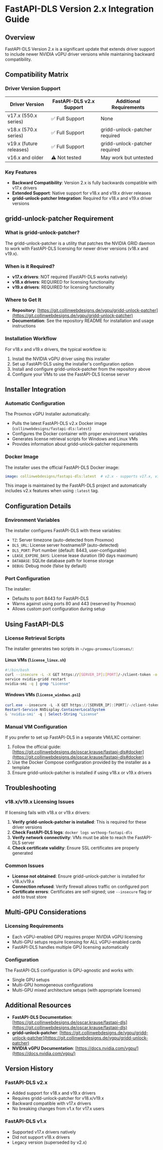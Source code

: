 # FastAPI-DLS Version 2.x Integration Guide

## Overview

FastAPI-DLS Version 2.x is a significant update that extends driver support to include newer NVIDIA vGPU driver versions while maintaining backward compatibility.

## Compatibility Matrix

### Driver Version Support

| Driver Version | FastAPI-DLS v2.x Support | Additional Requirements |
|----------------|-------------------------|------------------------|
| v17.x (550.x series) | ✅ Full Support | None |
| v18.x (570.x series) | ✅ Full Support | gridd-unlock-patcher required |
| v19.x (future releases) | ✅ Full Support | gridd-unlock-patcher required |
| v16.x and older | ⚠️ Not tested | May work but untested |

### Key Features

- **Backward Compatibility**: Version 2.x is fully backwards compatible with v17.x drivers
- **Extended Support**: Native support for v18.x and v19.x driver releases
- **gridd-unlock-patcher Integration**: Required for v18.x and v19.x driver versions

## gridd-unlock-patcher Requirement

### What is gridd-unlock-patcher?

The gridd-unlock-patcher is a utility that patches the NVIDIA GRID daemon to work with FastAPI-DLS licensing for newer driver versions (v18.x and v19.x).

### When is it Required?

- **v17.x drivers**: NOT required (FastAPI-DLS works natively)
- **v18.x drivers**: REQUIRED for licensing functionality
- **v19.x drivers**: REQUIRED for licensing functionality

### Where to Get It

- **Repository**: [https://git.collinwebdesigns.de/vgpu/gridd-unlock-patcher](https://git.collinwebdesigns.de/vgpu/gridd-unlock-patcher)
- **Documentation**: See the repository README for installation and usage instructions

### Installation Workflow

For v18.x and v19.x drivers, the typical workflow is:

1. Install the NVIDIA vGPU driver using this installer
2. Set up FastAPI-DLS using the installer's configuration option
3. Install and configure gridd-unlock-patcher from the repository above
4. Configure your VMs to use the FastAPI-DLS license server

## Installer Integration

### Automatic Configuration

The Proxmox vGPU Installer automatically:

- Pulls the latest FastAPI-DLS v2.x Docker image (`collinwebdesigns/fastapi-dls:latest`)
- Configures the Docker container with proper environment variables
- Generates license retrieval scripts for Windows and Linux VMs
- Provides information about gridd-unlock-patcher requirements

### Docker Image

The installer uses the official FastAPI-DLS Docker image:

```yaml
image: collinwebdesigns/fastapi-dls:latest  # v2.x - supports v17.x, v18.x, v19.x
```

This image is maintained by the FastAPI-DLS project and automatically includes v2.x features when using `:latest` tag.

## Configuration Details

### Environment Variables

The installer configures FastAPI-DLS with these variables:

- `TZ`: Server timezone (auto-detected from Proxmox)
- `DLS_URL`: License server hostname/IP (auto-detected)
- `DLS_PORT`: Port number (default: 8443, user-configurable)
- `LEASE_EXPIRE_DAYS`: License lease duration (90 days maximum)
- `DATABASE`: SQLite database path for license storage
- `DEBUG`: Debug mode (false by default)

### Port Configuration

The installer:

- Defaults to port 8443 for FastAPI-DLS
- Warns against using ports 80 and 443 (reserved by Proxmox)
- Allows custom port configuration during setup

## Using FastAPI-DLS

### License Retrieval Scripts

The installer generates two scripts in `~/vgpu-proxmox/licenses/`:

#### Linux VMs (`license_linux.sh`)
```bash
#!/bin/bash
curl --insecure -L -X GET https://[SERVER_IP]:[PORT]/-/client-token -o /etc/nvidia/ClientConfigToken/client_configuration_token_$(date '+%d-%m-%Y-%H-%M-%S').tok
service nvidia-gridd restart
nvidia-smi -q | grep "License"
```

#### Windows VMs (`license_windows.ps1`)
```powershell
curl.exe --insecure -L -X GET https://[SERVER_IP]:[PORT]/-/client-token -o "C:\Program Files\NVIDIA Corporation\vGPU Licensing\ClientConfigToken\client_configuration_token_$(Get-Date -f 'dd-MM-yy-hh-mm-ss').tok"
Restart-Service NVDisplay.ContainerLocalSystem
& 'nvidia-smi' -q | Select-String "License"
```

### Manual VM Configuration

If you prefer to set up FastAPI-DLS in a separate VM/LXC container:

1. Follow the official guide: [https://git.collinwebdesigns.de/oscar.krause/fastapi-dls#docker](https://git.collinwebdesigns.de/oscar.krause/fastapi-dls#docker)
2. Use the Docker Compose configuration provided by the installer as a template
3. Ensure gridd-unlock-patcher is installed if using v18.x or v19.x drivers

## Troubleshooting

### v18.x/v19.x Licensing Issues

If licensing fails with v18.x or v19.x drivers:

1. **Verify gridd-unlock-patcher is installed**: This is required for these driver versions
2. **Check FastAPI-DLS logs**: `docker logs wvthoog-fastapi-dls`
3. **Verify network connectivity**: VMs must be able to reach the FastAPI-DLS server
4. **Check certificate validity**: Ensure SSL certificates are properly generated

### Common Issues

- **License not obtained**: Ensure gridd-unlock-patcher is installed for v18.x/v19.x
- **Connection refused**: Verify firewall allows traffic on configured port
- **Certificate errors**: Certificates are self-signed; use `--insecure` flag or add to trust store

## Multi-GPU Considerations

### Licensing Requirements

- Each vGPU-enabled GPU requires proper NVIDIA vGPU licensing
- Multi-GPU setups require licensing for ALL vGPU-enabled cards
- FastAPI-DLS handles multiple GPU licensing automatically

### Configuration

The FastAPI-DLS configuration is GPU-agnostic and works with:

- Single GPU setups
- Multi-GPU homogeneous configurations
- Multi-GPU mixed architecture setups (with appropriate licenses)

## Additional Resources

- **FastAPI-DLS Documentation**: [https://git.collinwebdesigns.de/oscar.krause/fastapi-dls](https://git.collinwebdesigns.de/oscar.krause/fastapi-dls)
- **gridd-unlock-patcher**: [https://git.collinwebdesigns.de/vgpu/gridd-unlock-patcher](https://git.collinwebdesigns.de/vgpu/gridd-unlock-patcher)
- **NVIDIA vGPU Documentation**: [https://docs.nvidia.com/vgpu/](https://docs.nvidia.com/vgpu/)

## Version History

### FastAPI-DLS v2.x
- Added support for v18.x and v19.x drivers
- Requires gridd-unlock-patcher for v18.x/v19.x
- Backward compatible with v17.x drivers
- No breaking changes from v1.x for v17.x users

### FastAPI-DLS v1.x
- Supported v17.x drivers natively
- Did not support v18.x drivers
- Legacy version (superseded by v2.x)
